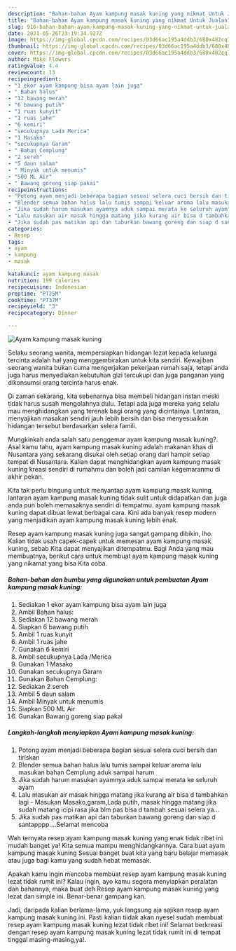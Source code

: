 ```yaml
---
description: "Bahan-bahan Ayam kampung masak kuning yang nikmat Untuk Jualan"
title: "Bahan-bahan Ayam kampung masak kuning yang nikmat Untuk Jualan"
slug: 916-bahan-bahan-ayam-kampung-masak-kuning-yang-nikmat-untuk-jualan
date: 2021-05-26T23:19:34.927Z
image: https://img-global.cpcdn.com/recipes/03d66ac195a4ddb3/680x482cq70/ayam-kampung-masak-kuning-foto-resep-utama.jpg
thumbnail: https://img-global.cpcdn.com/recipes/03d66ac195a4ddb3/680x482cq70/ayam-kampung-masak-kuning-foto-resep-utama.jpg
cover: https://img-global.cpcdn.com/recipes/03d66ac195a4ddb3/680x482cq70/ayam-kampung-masak-kuning-foto-resep-utama.jpg
author: Mike Flowers
ratingvalue: 4.4
reviewcount: 13
recipeingredient:
- "1 ekor ayam kampung bisa ayam lain juga"
- " Bahan halus"
- "12 bawang merah"
- "6 bawang putih"
- "1 ruas kunyit"
- "1 ruas jahe"
- "6 kemiri"
- "secukupnya Lada Merica"
- "1 Masako"
- "secukupnya Garam"
- " Bahan Cemplung"
- "2 sereh"
- "5 daun salam"
- " Minyak untuk menumis"
- "500 ML Air"
- " Bawang goreng siap pakai"
recipeinstructions:
- "Potong ayam menjadi beberapa bagian sesuai selera cuci bersih dan tiriskan"
- "Blender semua bahan halus lalu tumis sampai keluar aroma lalu masukan bahan Cemplung aduk sampai harum"
- "Jika sudah harum masukan ayamnya aduk sampai merata ke seluruh ayam"
- "Lalu masukan air masak hingga matang jika kurang air bisa d tambahkan lagi Masukan Masako,garam,Lada putih, masak hingga matang jika sudah matang icipi rasa jika blm pas bisa d tambah sesuai selera ya..."
- "Jika sudah pas matikan api dan taburkan bawang goreng dan siap d santapppp....Selamat mencoba"
categories:
- Resep
tags:
- ayam
- kampung
- masak

katakunci: ayam kampung masak 
nutrition: 199 calories
recipecuisine: Indonesian
preptime: "PT25M"
cooktime: "PT37M"
recipeyield: "3"
recipecategory: Dinner

---
```



![Ayam kampung masak kuning](https://img-global.cpcdn.com/recipes/03d66ac195a4ddb3/680x482cq70/ayam-kampung-masak-kuning-foto-resep-utama.jpg)

Selaku seorang wanita, mempersiapkan hidangan lezat kepada keluarga tercinta adalah hal yang menggembirakan untuk kita sendiri. Kewajiban seorang  wanita bukan cuma mengerjakan pekerjaan rumah saja, tetapi anda juga harus menyediakan kebutuhan gizi tercukupi dan juga panganan yang dikonsumsi orang tercinta harus enak.

Di zaman  sekarang, kita sebenarnya bisa membeli hidangan instan meski tidak harus susah mengolahnya dulu. Tetapi ada juga mereka yang selalu mau menghidangkan yang terenak bagi orang yang dicintainya. Lantaran, menyajikan masakan sendiri jauh lebih bersih dan bisa menyesuaikan hidangan tersebut berdasarkan selera famili. 



Mungkinkah anda salah satu penggemar ayam kampung masak kuning?. Asal kamu tahu, ayam kampung masak kuning adalah makanan khas di Nusantara yang sekarang disukai oleh setiap orang dari hampir setiap tempat di Nusantara. Kalian dapat menghidangkan ayam kampung masak kuning kreasi sendiri di rumahmu dan boleh jadi camilan kegemaranmu di akhir pekan.

Kita tak perlu bingung untuk menyantap ayam kampung masak kuning, lantaran ayam kampung masak kuning tidak sulit untuk didapatkan dan juga anda pun boleh memasaknya sendiri di tempatmu. ayam kampung masak kuning dapat dibuat lewat berbagai cara. Kini ada banyak resep modern yang menjadikan ayam kampung masak kuning lebih enak.

Resep ayam kampung masak kuning juga sangat gampang dibikin, lho. Kalian tidak usah capek-capek untuk memesan ayam kampung masak kuning, sebab Kita dapat menyajikan ditempatmu. Bagi Anda yang mau membuatnya, berikut cara untuk membuat ayam kampung masak kuning yang nikamat yang bisa Kita coba.

<!--inarticleads1-->

##### Bahan-bahan dan bumbu yang digunakan untuk pembuatan Ayam kampung masak kuning:

1. Sediakan 1 ekor ayam kampung bisa ayam lain juga
1. Ambil  Bahan halus:
1. Sediakan 12 bawang merah
1. Siapkan 6 bawang putih
1. Ambil 1 ruas kunyit
1. Ambil 1 ruas jahe
1. Gunakan 6 kemiri
1. Ambil secukupnya Lada /Merica
1. Gunakan 1 Masako
1. Gunakan secukupnya Garam
1. Gunakan  Bahan Cemplung:
1. Sediakan 2 sereh
1. Ambil 5 daun salam
1. Ambil  Minyak untuk menumis
1. Siapkan 500 ML Air
1. Gunakan  Bawang goreng siap pakai




<!--inarticleads2-->

##### Langkah-langkah menyiapkan Ayam kampung masak kuning:

1. Potong ayam menjadi beberapa bagian sesuai selera cuci bersih dan tiriskan
1. Blender semua bahan halus lalu tumis sampai keluar aroma lalu masukan bahan Cemplung aduk sampai harum
1. Jika sudah harum masukan ayamnya aduk sampai merata ke seluruh ayam
1. Lalu masukan air masak hingga matang jika kurang air bisa d tambahkan lagi - Masukan Masako,garam,Lada putih, masak hingga matang jika sudah matang icipi rasa jika blm pas bisa d tambah sesuai selera ya...
1. Jika sudah pas matikan api dan taburkan bawang goreng dan siap d santapppp....Selamat mencoba




Wah ternyata resep ayam kampung masak kuning yang enak tidak ribet ini mudah banget ya! Kita semua mampu menghidangkannya. Cara buat ayam kampung masak kuning Sesuai banget buat kita yang baru belajar memasak atau juga bagi kamu yang sudah hebat memasak.

Apakah kamu ingin mencoba membuat resep ayam kampung masak kuning lezat tidak rumit ini? Kalau ingin, ayo kamu segera menyiapkan peralatan dan bahannya, maka buat deh Resep ayam kampung masak kuning yang lezat dan simple ini. Benar-benar gampang kan. 

Jadi, daripada kalian berlama-lama, yuk langsung aja sajikan resep ayam kampung masak kuning ini. Pasti kalian tiidak akan nyesel sudah membuat resep ayam kampung masak kuning lezat tidak ribet ini! Selamat berkreasi dengan resep ayam kampung masak kuning lezat tidak rumit ini di tempat tinggal masing-masing,ya!.

